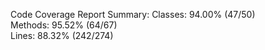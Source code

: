 

Code Coverage Report Summary:
  Classes: 94.00% (47/50)    
  Methods: 95.52% (64/67)    
  Lines:   88.32% (242/274)  

